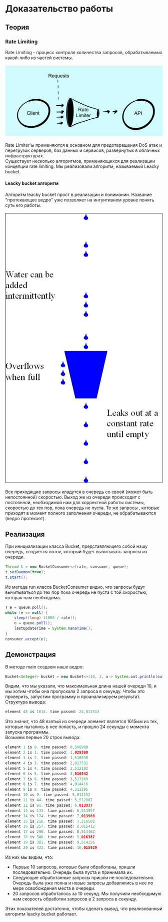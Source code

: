 # Доказательство работы 
## Теория
### Rate Limiting
Rate Limiting - процесс контроля количества запросов, обрабатываемых 
какой-либо из частей системы.<br/><br/>
![](1.jpeg)
<br/><br/>
Rate Limiter'ы применяются в основном для предотвращения DoS атак и перегрузок
серверов, баз данных и сервисов, развернутых в облачных инфраструктурах.
<br />
Существует несколько алгоритмов, применяющихся для реализации концепции 
rate limiting. Мы реализовали алгоритм, называемый Leacky bucket.
#### Leacky bucket алгоритм
Алгоритм leacky bucket прост в реализации и понимании. Название "протекающее ведро" 
уже позволяет на интуитивном уровне понять суть его работы. <br/><br/>
![](2.jpeg)
<br/><br/>
Все приходящие запросы кладутся в очередь со своей (может быть непостоянной) скоростью.
Выход же из очереди происходит с постоянной, необходимой нам для корректной 
работы системы, скоростью до тех пор, пока очередь не пуста. Те же запросы
, которые приходят в момент полного заполнения очереди, не обрабатываются 
(ведро протекает).
## Реализация
При инициализации класса Bucket, представляющего собой нашу очередь, 
создается поток, который будет вычитывать запросы из очереди.
```java
Thread t = new BucketConsumer<>(rate, consumer, queue);
t.setDaemon(true);
t.start();
``` 
Из метода run класса BucketConsumer видно, что запросы будут вычитываться до тех 
пор пока очередь не пуста с той скоростью, которая нам необходима.
```java
T e = queue.poll();
while (e == null) {
    sleep((long) (1000 / rate));
    e = queue.poll();
    lastUpdateTime = System.nanoTime();
}
consumer.accept(e);
```
## Демонстрация
В методе main создаем наше ведро:
```java
Bucket<Integer> bucket = new Bucket<>(10, 2, x-> System.out.println(out(x)));
```
Видим, что мы указали, что максимальная длина нашей очереди 10, и мы хотим 
чтобы она пропускала 2 запроса в секунду. Чтобы это проверить,
запустим программу и проанализируем результат.
Структура вывода:
```java
element 48 is 1614. time passed: 24,013513
```
Это значит, что 48 взятый из очереди элемент является 1615ым из тех,
которые пытались в нее попасть, и прошло 24 секунды с момента запуска программы.<br/>
Возьмем первые 20 строк вывода:
```java
element 1 is 0. time passed: 0,506980
element 2 is 1. time passed: 1,029399
element 3 is 2. time passed: 1,516838
element 4 is 3. time passed: 2,017531
element 5 is 4. time passed: 2,512182
element 6 is 5. time passed: 3,016842
element 7 is 6. time passed: 3,517260
element 8 is 7. time passed: 4,014416
element 9 is 8. time passed: 4,512295
element 10 is 9. time passed: 5,012152
element 11 is 44. time passed: 5,512087
element 12 is 91. time passed: 6,013937
element 13 is 133. time passed: 6,513957
element 14 is 174. time passed: 7,013989
element 15 is 216. time passed: 7,516582
element 16 is 257. time passed: 8,015412
element 17 is 298. time passed: 8,514462
element 18 is 340. time passed: 9,016387
element 19 is 381. time passed: 9,514256
element 20 is 422. time passed: 10,015929
```
Из них мы видим, что:
- Первые 10 запросов, которые были обработаны, пришли последовательно.
Очередь была пуста и принимала их.
- Следующие обработанные запросы пришли не последовательно. Очередь была уже 
полна и новые запросы добавлялись в нее по мере освобождения места в очереди.
- 20 запросов обработалось за 10 секунд. Мы получили необходимую нам скорость
обработки запросов в 2 запроса в секунду.

Этих показателей достаточно, чтобы сделать вывод, что реализованный 
алгоритм leacky bucket работает.



 